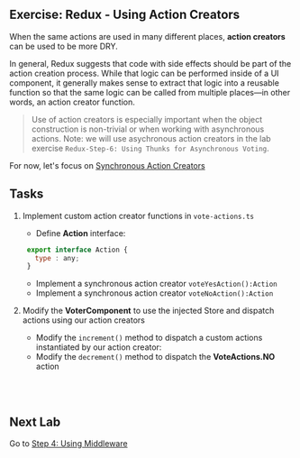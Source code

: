 ## Exercise: Redux - Using Action Creators

When the same actions are used in many different places, **action creators** can be used to be more DRY. 

In general, Redux suggests that code with side effects should be part of the action creation process. While that logic can be performed inside of a UI component, it generally makes sense to extract that logic into a reusable function so that the same logic can be called from multiple places—in other words, an action creator function.

> Use of action creators is especially important when the object construction is non-trivial or when working with asynchronous actions. Note: we will use asychronous action creators in the lab exercise `Redux-Step-6: Using Thunks for Asynchronous Voting`.

For now, let's focus on [Synchronous Action Creators](http://redux.js.org/docs/advanced/AsyncActions.html#synchronous-action-creators)


## Tasks


1. Implement custom action creator functions in `vote-actions.ts`
    * Define **Action** interface:
    ```js
     export interface Action {
       type : any;
     }
    ```

    * Implement a synchronous action creator `voteYesAction():Action` 
    * Implement a synchronous action creator `voteNoAction():Action`

2. Modify the **VoterComponent** to use the injected Store and dispatch actions using our action creators
   *  Modify the `increment()` method to dispatch a custom actions instantiated by our action creator:
   * Modify the `decrement()` method to dispatch the **VoteActions.NO** action


<br/>&nbsp;

## Next Lab

Go to [Step 4: Using Middleware](redux/step-4-use-middleware.md)
